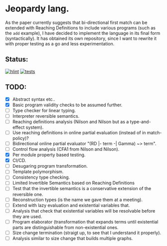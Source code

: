 # Jeopardy lang.

As the paper currently suggests that bi-directional first match can be extended with Reaching Definitions to include various programs (such as the `add` example), I have decided to implement the language in its final form (syntactically). It has obtained its own repository, since I want to rewrite it with proper testing as a go and less experimentation.

## Status:
[![hlint](https://github.com/jtkristensen/Jeopardy/actions/workflows/main-hlint.yaml/badge.svg)](https://github.com/jtkristensen/Jeopardy/actions/workflows/main-hlint.yaml)
[![tests](https://github.com/jtkristensen/Jeopardy/actions/workflows/main-test.yaml/badge.svg)](https://github.com/jtkristensen/Jeopardy/actions/workflows/main-test.yaml)

## TODO:
- [x] Abstract syntax etc..
- [x] Basic program validity checks to be assumed further.
- [ ] Type checker for linear typing.
- [ ] Interpreter reversible semantics.
- [ ] Reaching definitions analysis (Nilson and Nilson but as a type-and-effect system).
- [ ] Use reaching definitions in online partial evaluation (instead of in match-policy)?
- [ ] Bidirectional online partial evaluator "(RD |- term -| Gamma) ~> term".
- [ ] Control flow analysis (CFA1 from Nilson and Nilson).
- [x] Per module property based testing.
- [x] CI/CD.
- [ ] Desugaring program transformation.
- [ ] Template polymorphism.
- [ ] Consistency type checking.
- [ ] Limited Invertible Semantics based on Reaching Definitions
- [ ] Test that the invertible semantics is a conservative extension of the reversible one.
- [ ] Reconstruction types (is the name we gave them at a meeting).
- [ ] Extend with lazy evaluation and existential variables that.
- [ ] Analysis that check that existential variables will be resolvable before they are used.
- [ ] Program elaborator (transformation that expands terms until existential parts are distinguishable from non-existential ones.
- [ ] Size change termination (straigt up, to see that I understand it properly).
- [ ] Analysis similar to size change that builds multiple graphs.
